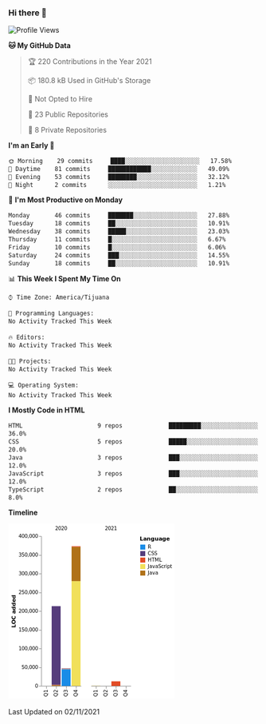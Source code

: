 ### Hi there 👋

<!--START_SECTION:waka-->
![Profile Views](http://img.shields.io/badge/Profile%20Views-0-blue)

**🐱 My GitHub Data** 

> 🏆 220 Contributions in the Year 2021
 > 
> 📦 180.8 kB Used in GitHub's Storage 
 > 
> 🚫 Not Opted to Hire
 > 
> 📜 23 Public Repositories 
 > 
> 🔑 8 Private Repositories  
 > 
**I'm an Early 🐤** 

```text
🌞 Morning    29 commits     ████░░░░░░░░░░░░░░░░░░░░░   17.58% 
🌆 Daytime    81 commits     ████████████░░░░░░░░░░░░░   49.09% 
🌃 Evening    53 commits     ████████░░░░░░░░░░░░░░░░░   32.12% 
🌙 Night      2 commits      ░░░░░░░░░░░░░░░░░░░░░░░░░   1.21%

```
📅 **I'm Most Productive on Monday** 

```text
Monday       46 commits     ███████░░░░░░░░░░░░░░░░░░   27.88% 
Tuesday      18 commits     ██░░░░░░░░░░░░░░░░░░░░░░░   10.91% 
Wednesday    38 commits     █████░░░░░░░░░░░░░░░░░░░░   23.03% 
Thursday     11 commits     █░░░░░░░░░░░░░░░░░░░░░░░░   6.67% 
Friday       10 commits     █░░░░░░░░░░░░░░░░░░░░░░░░   6.06% 
Saturday     24 commits     ███░░░░░░░░░░░░░░░░░░░░░░   14.55% 
Sunday       18 commits     ██░░░░░░░░░░░░░░░░░░░░░░░   10.91%

```


📊 **This Week I Spent My Time On** 

```text
⌚︎ Time Zone: America/Tijuana

💬 Programming Languages: 
No Activity Tracked This Week

🔥 Editors: 
No Activity Tracked This Week

🐱‍💻 Projects: 
No Activity Tracked This Week

💻 Operating System: 
No Activity Tracked This Week

```

**I Mostly Code in HTML** 

```text
HTML                     9 repos             █████████░░░░░░░░░░░░░░░░   36.0% 
CSS                      5 repos             █████░░░░░░░░░░░░░░░░░░░░   20.0% 
Java                     3 repos             ███░░░░░░░░░░░░░░░░░░░░░░   12.0% 
JavaScript               3 repos             ███░░░░░░░░░░░░░░░░░░░░░░   12.0% 
TypeScript               2 repos             ██░░░░░░░░░░░░░░░░░░░░░░░   8.0%

```


**Timeline**

![Chart not found](https://raw.githubusercontent.com/Aarushi-Pandey/Aarushi-Pandey/main/charts/bar_graph.png) 


 Last Updated on 02/11/2021
<!--END_SECTION:waka-->
